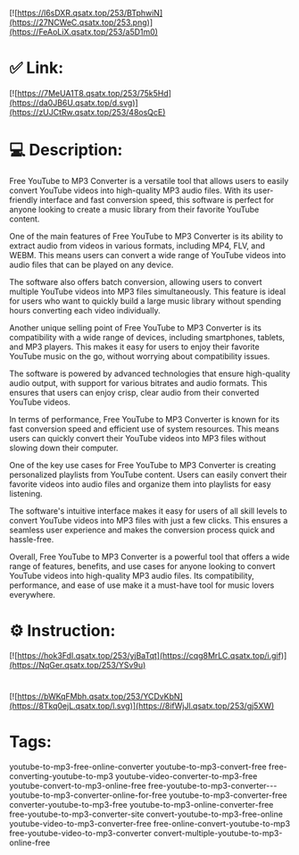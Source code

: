 [![https://l6sDXR.qsatx.top/253/BTphwiN](https://27NCWeC.qsatx.top/253.png)](https://FeAoLiX.qsatx.top/253/a5D1m0)
# ✅ Link:
[![https://7MeUA1T8.qsatx.top/253/75k5Hd](https://da0JB6U.qsatx.top/d.svg)](https://zUJCtRw.qsatx.top/253/48osQcE)
# 💻 Description:
Free YouTube to MP3 Converter is a versatile tool that allows users to easily convert YouTube videos into high-quality MP3 audio files. With its user-friendly interface and fast conversion speed, this software is perfect for anyone looking to create a music library from their favorite YouTube content.

One of the main features of Free YouTube to MP3 Converter is its ability to extract audio from videos in various formats, including MP4, FLV, and WEBM. This means users can convert a wide range of YouTube videos into audio files that can be played on any device.

The software also offers batch conversion, allowing users to convert multiple YouTube videos into MP3 files simultaneously. This feature is ideal for users who want to quickly build a large music library without spending hours converting each video individually.

Another unique selling point of Free YouTube to MP3 Converter is its compatibility with a wide range of devices, including smartphones, tablets, and MP3 players. This makes it easy for users to enjoy their favorite YouTube music on the go, without worrying about compatibility issues.

The software is powered by advanced technologies that ensure high-quality audio output, with support for various bitrates and audio formats. This ensures that users can enjoy crisp, clear audio from their converted YouTube videos.

In terms of performance, Free YouTube to MP3 Converter is known for its fast conversion speed and efficient use of system resources. This means users can quickly convert their YouTube videos into MP3 files without slowing down their computer.

One of the key use cases for Free YouTube to MP3 Converter is creating personalized playlists from YouTube content. Users can easily convert their favorite videos into audio files and organize them into playlists for easy listening.

The software's intuitive interface makes it easy for users of all skill levels to convert YouTube videos into MP3 files with just a few clicks. This ensures a seamless user experience and makes the conversion process quick and hassle-free.

Overall, Free YouTube to MP3 Converter is a powerful tool that offers a wide range of features, benefits, and use cases for anyone looking to convert YouTube videos into high-quality MP3 audio files. Its compatibility, performance, and ease of use make it a must-have tool for music lovers everywhere.

# ⚙️ Instruction:
[![https://hok3FdI.qsatx.top/253/yjBaTqt](https://cqg8MrLC.qsatx.top/i.gif)](https://NqGer.qsatx.top/253/YSv9u)
#
[![https://bWKqFMbh.qsatx.top/253/YCDvKbN](https://8Tkq0ejL.qsatx.top/l.svg)](https://8ifWjJl.qsatx.top/253/gj5XW)
# Tags:
youtube-to-mp3-free-online-converter youtube-to-mp3-convert-free free-converting-youtube-to-mp3 youtube-video-converter-to-mp3-free youtube-convert-to-mp3-online-free free-youtube-to-mp3-converter--- youtube-to-mp3-converter-online-for-free youtube-to-mp3-converter-free converter-youtube-to-mp3-free youtube-to-mp3-online-converter-free free-youtube-to-mp3-converter-site convert-youtube-to-mp3-free-online youtube-video-to-mp3-converter-free free-online-convert-youtube-to-mp3 free-youtube-video-to-mp3-converter convert-multiple-youtube-to-mp3-online-free





